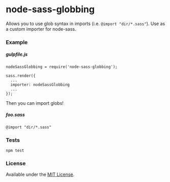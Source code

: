# node-sass-globbing

Allows you to use glob syntax in imports (i.e. `@import "dir/*.sass"`). Use as a custom importer for node-sass.

### Example

##### gulpfile.js
````
nodeSassGlobbing = require('node-sass-globbing');

sass.render({
  ...
  importer: nodeSassGlobbing
  ...
});
````

Then you can import globs!

##### foo.sass
````
@import "dir/*.sass"
````

### Tests

````
npm test
````

### License
Available under the [MIT License](LICENSE.md).


